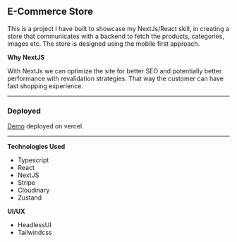 ## E-Commerce Store

This is a project I have built to showcase my NextJs/React skill, in creating a store that communicates with a backend to fetch the products, categories, images etc. The store is designed using the mobile first approach.

**Why NextJS**

With NextJs we can optimize the site for better SEO and potentially better performance with revalidation strategies. That way the customer can have fast shopping experience.

---

### Deployed

[Demo](https://ecommerce-store-lovat-delta.vercel.app/) deployed on vercel.

---

**Technologies Used**

-   Typescript
-   React
-   NextJS
-   Stripe
-   Cloudinary
-   Zustand

**UI/UX**

-   HeadlessUI
-   Tailwindcss
